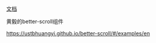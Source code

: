 [文档](https://ustbhuangyi.github.io/better-scroll/doc/zh-hans/#better-scroll%20%E6%98%AF%E4%BB%80%E4%B9%88)

黄毅的better-scroll组件

https://ustbhuangyi.github.io/better-scroll/#/examples/en